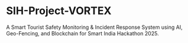 # SIH-Project-VORTEX
A Smart Tourist Safety Monitoring &amp; Incident Response System using AI, Geo-Fencing, and Blockchain for Smart India Hackathon 2025.
